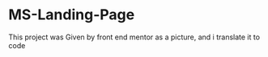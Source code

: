 # MS-Landing-Page
This project was Given by front end mentor as a picture, and i translate it to code
